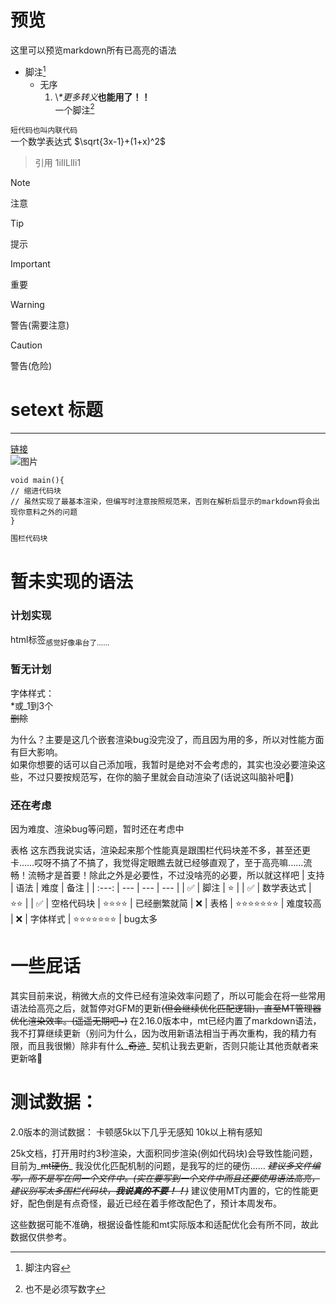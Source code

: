 # 预览
这里可以预览markdown所有已高亮的语法
- 脚注[^1]
  + 无序
    1. \\*\*更多转义***也能用了！！**  
一个脚注[^数字]

[^1]: 脚注内容
[^数字]: 也不是必须写数字

`短代码也叫内联代码`  
一个数学表达式 $\sqrt{3x-1}+(1+x)^2$

> 引用
> 1iIlLlIi1

> [!NOTE]
> 注意

> [!TIP]
> 提示

> [!IMPORTANT]
> 重要

> [!WARNING]
> 警告(需要注意)

> [!CAUTION]
> 警告(危险)

setext 标题
==========================

--------------------------

[链接](https://github.com "标题")  
![图片](https://github.com)

    void main(){
    // 缩进代码块
    // 虽然实现了最基本渲染，但编写时注意按照规范来，否则在解析后显示的markdown将会出现你意料之外的问题
    }

```markdown
围栏代码块
```
<!-- 注释不会渲染 -->

# 暂未实现的语法
### 计划实现
html标签<sub>感觉好像串台了……</sub>

### 暂无计划
字体样式：  
*或_1到3个  
~~删除~~

为什么？主要是这几个嵌套渲染bug没完没了，而且因为用的多，所以对性能方面有巨大影响。  
如果你想要的话可以自己添加哦，我暂时是绝对不会考虑的，其实也没必要渲染这些，不过只要按规范写，在你的脑子里就会自动渲染了(话说这叫脑补吧🤔)

### 还在考虑
因为难度、渲染bug等问题，暂时还在考虑中

表格 这东西我说实话，渲染起来那个性能真是跟围栏代码块差不多，甚至还更卡……哎呀不搞了不搞了，我觉得定眼瞧去就已经够直观了，至于高亮嘛……流畅！流畅才是首要！除此之外是必要性，不过没啥亮的必要，所以就这样吧
| 支持 | 语法 | 难度 | 备注 |
| :---: | --- | --- | --- |
| ✅ | 脚注 | ⭐ |
| ✅ | 数学表达式 | ⭐⭐ | 
| ✅ | 空格代码块 | ⭐⭐⭐⭐ | 已经删繁就简
| ❌ | 表格 | ⭐⭐⭐⭐⭐⭐⭐ | 难度较高
| ❌ | 字体样式 | ⭐⭐⭐⭐⭐⭐⭐ | bug太多

# 一些屁话

其实目前来说，稍微大点的文件已经有渲染效率问题了，所以可能会在将一些常用语法给高亮之后，就暂停对GFM的更新~~(但会继续优化匹配逻辑)，直至MT管理器优化渲染效率。(遥遥无期吧~)~~
在2.16.0版本中，mt已经内置了markdown语法，我不打算继续更新（别问为什么，因为改用新语法相当于再次重构，我的精力有限，而且我很懒）除非有什么_~~奇迹~~_ 契机让我去更新，否则只能让其他贡献者来更新咯🤔

# 测试数据：
2.0版本的测试数据：
卡顿感5k以下几乎无感知
10k以上稍有感知

25k文档，打开用时约3秒渲染，大面积同步渲染(例如代码块)会导致性能问题，目前为_~~mt硬伤~~_ 我没优化匹配机制的问题，是我写的烂的硬伤……
_~~建议多文件编写，而不是写在同一个文件中。(实在要写到一个文件中而且还要使用语法高亮，建议别写太多围栏代码块，**我说真的不要！！**)~~_ 建议使用MT内置的，它的性能更好，配色倒是有点奇怪，最近已经在着手修改配色了，预计本周发布。

这些数据可能不准确，根据设备性能和mt实际版本和适配优化会有所不同，故此数据仅供参考。